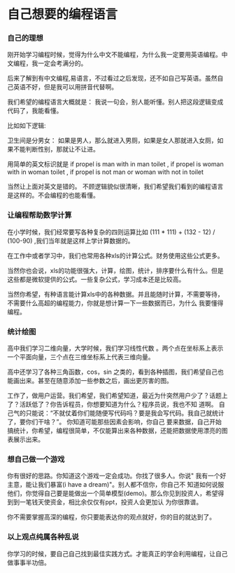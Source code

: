 # 自己想要的编程语言

### 自己的理想

刚开始学习编程时候，觉得为什么中文不能编程，为什么我一定要用英语编程。中文编程，我一定会考满分的。

后来了解到有中文编程,易语言，不过看过之后发现，还不如自己写英语。虽然自己英语不好，但是我可以用拼音代替啊。

我们希望的编程语言大概就是： 我说一句会，别人能听懂。别人把这段逻辑变成代码了，我能看懂。

比如如下逻辑:

卫生间是分男女： 如果是男人，那么就进入男厕，如果是女人那就进入女厕，如果不能判断性别，那就让不让进。

用简单的英文标识就是 if propel is man with in man toilet , if propel is woman with in woman toilet , if propel is not man 
or woman with not in toilet  

当然让上面对英文是错的。 不顾逻辑貌似很清晰，我们希望我们看到的编程语言是这样的。不会编程的也能看懂。

### 让编程帮助数学计算

在小学时候，我们经常要写各种复杂的四则运算比如 (111 * 111) + (132 - 12) / (100-90) ,我们当年就是这样上学计算数据的。

在工作中或者学习中，我们也常用各种xls的计算公式。财务使用这些公式更多。

当然你也会说，xls的功能很强大，计算，绘图，统计，排序要什么有什么。但是这些都是微软提供的公式。一些复杂公式，学习成本还是比较高。

当然你希望，有种语言能计算xls中的各种数据。并且能随时计算，不需要等待，不需要什么高超的编程能力，你就是想计算一下一些数据而已，为什么
我要懂得编程。

### 统计绘图

高中我们学习二维向量，大学时候，我们学习线性代数 。两个点在坐标系上表示一个平面向量，三个点在三维坐标系上代表三维向量。

高中还学习了各种三角函数，cos，sin 之类的，看到各种插图，我们希望自己也能画出来。甚至在随意添加一些参数之后，画出更厉害的图。

工作了，做用户运营。我们希望，我们希望知道，最近为什突然用户少了？话题上了？活跃低了？你告诉程员，你想要知道为什么？程序员说，我也不知
道啊。 自己气的只能说：“不就仗着你们能随便写代码吗？要是我会写代码。我自己就统计了，要你们干啥？”。 你知道可能那些因素会影响，你自己
要来数据，自己开始搞统计，你希望，编程很简单，不仅能算出来各种数据，还能把数据使用漂亮的图表展示出来。

### 想自己做一个游戏

你有很好的思路。你知道这个游戏一定会成功。你找了很多人。你说" 我有一个好主意，能让我们暴富(i have a dream)"。别人都不信你，你自己不
知道如何说服他们，你觉得自己要是能做出一个简单模型(demo)。那么你见到投资人，希望得到到一笔钱天使资金，相比余仅仅有ppt，投资人会更加认
为你很靠谱。

你不需要掌握高深的编程，你只要能表达你的观点就好，你的目的就达到了。

### 以上观点纯属各种乱说

你学习的时候，要自己自己找到最佳实践方式。才能真正的学会利用编程，让自己做事事半功倍。


